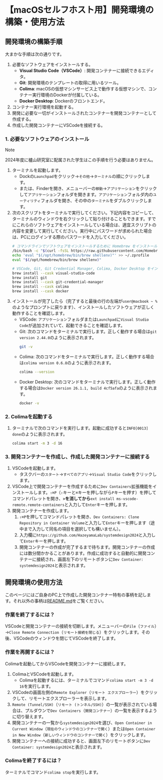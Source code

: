 # 【macOSセルフホスト用】開発環境の構築・使用方法

## 開発環境の構築手順

大まかな手順は次の通りです。

1. 必要なソフトウェアをインストールする。
    - **Visual Studio Code（VSCode）**: 開発コンテナーに接続できるエディタ。
    - **Git**: 開発環境のテンプレートの取得に用いるツール。
    - **Colima**: macOSの仮想マシンサービス上で動作する仮想マシンで、コンテナー実行環境のDockerが付属している。
    - **Docker Desktop**: Dockerのフロントエンド。
2. コンテナー実行環境を起動する。
3. 開発に必要な一切がインストールされたコンテナーを開発コンテナーとして作成する。
4. 作成した開発コンテナーにVSCodeを接続する。

### 1. 必要なソフトウェアのインストール

> [!NOTE]
> 2024年度に櫨山研究室に配属された学生はこの手順を行う必要はありません。

1. ターミナルを起動します。
    - Dockの`Launchpad`をクリック→`その他`→`ターミナル`の順にクリックします。
    - または、Finderを開き、メニューバーの`移動`→`アプリケーション`をクリックして`アプリケーション`フォルダを開きます。`アプリケーション`フォルダ内の`ユーティリティ`フォルダを開き、その中の`ターミナル`をダブルクリックします。
2. 次のスクリプトをターミナルで実行してください。下記内容をコピーして、ターミナルのウィンドウを右クリックして貼り付けることもできます。すでにこれらのソフトウェアをインストールしている場合は、適宜スクリプトの内容を変更して実行してください。実行中にパスワードが求められた場合は、PCにログインする際のパスワードを入力してください。
    ```sh
    # コマンドラインでソフトウェアをインストールするために Homebrew をインストール
    /bin/bash -c "$(curl -fsSL https://raw.githubusercontent.com/Homebrew/install/HEAD/install.sh)"
    echo 'eval "$(/opt/homebrew/bin/brew shellenv)"' >> ~/.zprofile
    eval "$(/opt/homebrew/bin/brew shellenv)"
    
    # VSCode, Git, Git Credential Manager, Colima, Docker Desktop をインストール
    brew install --cask visual-studio-code
    brew install git
    brew install --cask git-credential-manager
    brew install --cask colima
    brew install --cask docker
    ```
3. インストールが完了したら（完了すると最後の行の左端が`user@macbook ~ %`のようなプロンプトに戻ります）、インストールしたソフトウェアが正しく動作することを確認します。
    - VSCode: `アプリケーション`フォルダまたは`Launchpad`に`Visual Studio Code`が追加されていて、起動できることを確認します。
    - Git: 次のコマンドをターミナルで実行します。正しく動作する場合は`git version 2.44.0`のように表示されます。
        ```sh
        git -v
        ```
    - Colima: 次のコマンドをターミナルで実行します。正しく動作する場合は`colima version 0.6.8`のように表示されます。
        ```sh
        colima --version
        ```
    - Docker Desktop: 次のコマンドをターミナルで実行します。正しく動作する場合は`Docker version 26.1.1, build 4cf5afa`のように表示されます。
        ```sh
        docker -v
        ```

### 2. Colimaを起動する

1. ターミナルで次のコマンドを実行します。起動に成功すると`INFO[0013] done`のように表示されます。
    ```sh
    colima start -m 3 -d 16
    ```

### 3. 開発コンテナーを作成し、作成した開発コンテナーに接続する

1. VSCodeを起動します。
    - タスクバーの`スタート`→`すべてのアプリ`→`Visual Studio Code`をクリックします。
2. VSCode上で開発コンテナーを作成するために`Dev Containers`拡張機能をインストールします。`⇧⌘P`（`⇧`キーと`⌘`キーを押しながら`P`キーを押す）を押してコマンドパレットを開き、**`>`を消してから**`ext install ms-vscode-remote.remote-containers`と入力して`Enter`キーを押します。
3. 開発コンテナーを作成します。
    1. `⇧⌘P`を押してコマンドパレットを開き、`Dev Containers: Clone Repository in Container Volume`と入力して`Enter`キーを押します（途中まで入力して同名の項目を選択しても構いません）。
    2. 入力欄に`https://github.com/HazeyamaLab/systemdesign2024`と入力して`Enter`キーを押します。
    3. 開発コンテナーの作成が完了するまで待ちます。開発コンテナーの作成には数分間かかることがあります。作成に成功すると自動的に開発コンテナーに接続され、画面左下のリモートボタンに`Dev Container: systemdesign2024`と表示されます。

## 開発環境の使用方法

このページにはご自身のPC上で作成した開発コンテナー特有の事柄を記します。それ以外の事柄は[README.md](../../README.md#開発環境の使い方)をご覧ください。

### 作業を終了するには？

VSCodeと開発コンテナーの接続を切断します。メニューバーの`File`（`ファイル`）→`Close Remote Connection`（`リモート接続を閉じる`）をクリックします。その後、VSCodeのウィンドウを閉じてVSCodeを終了します。

### 作業を再開するには？

Colimaを起動してからVSCodeを開発コンテナーに接続します。

1. ColimaとVSCodeを起動します。
    - Colimaを起動するには、ターミナルでコマンド`colima start -m 3 -d 16`を実行します。
2. VSCodeの画面左側の`Remote Explorer`（`リモート エクスプローラー`）をクリックして、リモートエクスプローラーを表示します。
3. `Remote (Tunnel/SSH)`（`リモート (トンネル/SSH)`）の一覧が表示されている場合は、プルダウンで`Dev Containers`（`開発コンテナー`）の一覧を表示するように切り替えます。
4. 開発コンテナーの一覧から`systemdesign2024`を選び、`Open Container in Current Window`（`現在のウィンドウのコンテナーで開く`）または`Open Container in New Window`（`新しいウィンドウのコンテナーで開く`）をクリックします。
5. 開発コンテナーへの接続に成功すると、画面左下のリモートボタンに`Dev Container: systemdesign2024`と表示されます。

### Colimaを終了するには？

ターミナルでコマンド`colima stop`を実行します。
